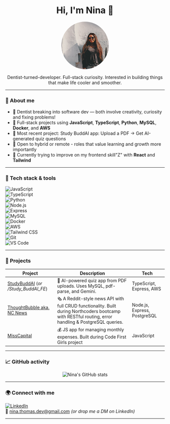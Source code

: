 <h1 align="center">Hi, I'm Nina 👋</h1>
<p align="center">
  <img src="./nina.jpg" width="150" style="border-radius: 50%;" alt="Nina smiling">
</p>
<p align="center">
Dentist-turned-developer. Full-stack curiosity. Interested in building things that make life cooler and smoother.
</p>

---

### 🧠 About me

- 🦷 Dentist breaking into software dev — both involve creativity, curiosity and fixing problems!
- 🧰 Full-stack projects using **JavaScript**, **TypeScript**, **Python**, **MySQL**, **Docker**, and **AWS**  
- 🧪 Most recent project: Study BuddAI app: Upload a PDF → Get AI-generated quiz questions  
- 🧳 Open to hybrid or remote - roles that value learning and growth more importantly
- 🧵 Currently trying to improve on my frontend skill"Z" with **React** and **Tailwind**

---

### 🔧 Tech stack & tools

![JavaScript](https://img.shields.io/badge/-JavaScript-black?style=flat-square&logo=javascript)  
![TypeScript](https://img.shields.io/badge/-TypeScript-3178C6?style=flat-square&logo=typescript&logoColor=white)  
![Python](https://img.shields.io/badge/-Python-3776AB?style=flat-square&logo=python&logoColor=white)  
![Node.js](https://img.shields.io/badge/-Node.js-339933?style=flat-square&logo=node.js&logoColor=white)  
![Express](https://img.shields.io/badge/-Express.js-grey?style=flat-square&logo=express&logoColor=white)  
![MySQL](https://img.shields.io/badge/-MySQL-4479A1?style=flat-square&logo=mysql&logoColor=white)  
![Docker](https://img.shields.io/badge/-Docker-2496ED?style=flat-square&logo=docker&logoColor=white)  
![AWS](https://img.shields.io/badge/-AWS-232F3E?style=flat-square&logo=amazon-aws)  
![Tailwind CSS](https://img.shields.io/badge/-Tailwind-06B6D4?style=flat-square&logo=tailwindcss&logoColor=white)  
![Git](https://img.shields.io/badge/-Git-F05032?style=flat-square&logo=git&logoColor=white)  
![VS Code](https://img.shields.io/badge/-VS%20Code-007ACC?style=flat-square&logo=visual-studio-code)

---

### 🚀 Projects

| Project | Description | Tech |
|--------|-------------|------|
| [StudyBuddAI](https://github.com/CharmingBeetle/Study_BuddAI_BE) (*or /Study_BuddAI_FE*) | 🧠 AI-powered quiz app from PDF uploads. Uses MySQL, pdf-parse, and Gemini. | TypeScript, Express, AWS |
| [ThoughtBubble aka. NC News](https://github.com/CharmingBeetle/nc_news) | 🗞️ A Reddit-style news API with full CRUD functionality. Built during Northcoders bootcamp with RESTful routing, error handling & PostgreSQL queries. | Node.js, Express, PostgreSQL |
| [MissCapital](https://github.com/CharmingBeetle/BudgetApp) | 💰 JS app for managing monthly expenses. Built during Code First Girls project | JavaScript |

---

### 📈 GitHub activity

<p align="center">
  <img src="https://github-readme-stats.vercel.app/api?username=CharmingBeetle&show_icons=true&hide=issues&theme=radical" alt="Nina's GitHub stats" />
</p>

---

### 🌍 Connect with me

[![LinkedIn](https://img.shields.io/badge/-LinkedIn-0A66C2?style=flat-square&logo=linkedin&logoColor=white)](https://www.linkedin.com/in/charmingbeetle/)  
📧 nina.thomas.dev@gmail.com *(or drop me a DM on LinkedIn)*

---


